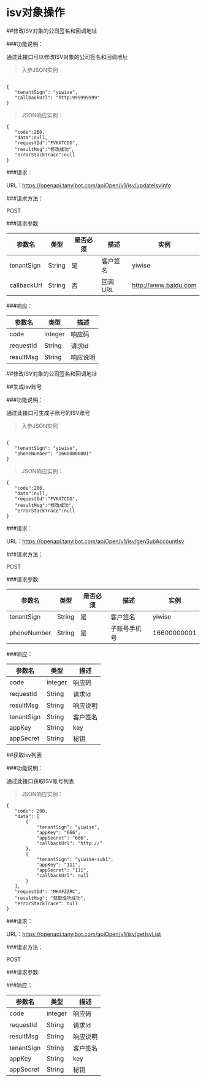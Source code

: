 # isv对象操作

##修改ISV对象的公司签名和回调地址
 
###功能说明：
 
 通过此接口可以修改ISV对象的公司签名和回调地址
 
 >入参JSON实例
 
 ```
 
{
    "tenantSign": "yiwise",
    "callbackUrl": "http:999999999"
}
 
 ```
 
 >JSON响应实例：
 
 ```
 {
    "code":200,
    "data":null,
    "requestId":"FVKXTCDG",
    "resultMsg":"修改成功",
    "errorStackTrace":null
 }
 ```
 
###请求：
 
 URL：https://openapi.tanyibot.com/apiOpen/v1/isv/updateIsvInfo
 
###请求方法：
 
 POST
 
 
###请求参数:
 
 参数名 | 类型 | 是否必须 | 描述 | 实例 
 --------- | ------- |------- | ------ |----------
  tenantSign| String| 是 |客户签名| yiwise |
  callbackUrl| String| 否 | 回调URL| http://www.baidu.com |
  
  
###响应：
 
 参数名 | 类型 | 描述 
 --------- | ------- |------
  code|integer | 响应码 |
  requestId| String | 请求Id |
  resultMsg| String | 响应说明 |
  
  ##修改ISV对象的公司签名和回调地址
  
##生成isv账号
 
###功能说明：
 
 通过此接口可生成子账号的ISV账号
 
 >入参JSON实例
 
 ```
 
{
    "tenantSign": "yiwise",
    "phoneNumber": "16600000001"
}
 
 ```
 
 >JSON响应实例：
 
 ```
 {
    "code":200,
    "data":null,
    "requestId":"FVKXTCDG",
    "resultMsg":"修改成功",
    "errorStackTrace":null
 }
 ```
 
###请求：
 
 URL：https://openapi.tanyibot.com/apiOpen/v1/isv/genSubAccountIsv
 
###请求方法：
 
 POST
 
 
###请求参数:
 
 参数名 | 类型 | 是否必须 | 描述 | 实例 
 --------- | ------- |------- | ------ |----------
  tenantSign| String| 是 |客户签名| yiwise |
  phoneNumber| String| 是 | 子账号手机号| 16600000001|
  
  
###响应：
 
 参数名 | 类型 | 描述 
 --------- | ------- |------
  code|integer | 响应码 |
  requestId| String | 请求Id |
  resultMsg| String | 响应说明 |
  tenantSign| String | 客户签名|
  appKey| String | key |
  appSecret| String | 秘钥 |

##获取isv列表
 
###功能说明：
 
 通过此接口获取ISV账号列表
 
 >JSON响应实例：
 
 ```
 {
    "code": 200,
    "data": [
        {
            "tenantSign": "yiwise",
            "appKey": "666",
            "appSecret": "666",
            "callbackUrl": "http://"
        },
        {
            "tenantSign": "yiwise-sub1",
            "appKey": "111",
            "appSecret": "111",
            "callbackUrl": null
        }
    ],
    "requestId": "MHXFZZRC",
    "resultMsg": "获取成功成功",
    "errorStackTrace": null
}
 ```
 
###请求：
 
 URL：https://openapi.tanyibot.com/apiOpen/v1/isv/getIsvList
 
###请求方法：
 
 POST
 
 
###请求参数:
  
###响应：
 
 参数名 | 类型 | 描述 
 --------- | ------- |------
  code|integer | 响应码 |
  requestId| String | 请求Id |
  resultMsg| String | 响应说明 |
  tenantSign| String | 客户签名|
  appKey| String | key |
  appSecret| String | 秘钥 |